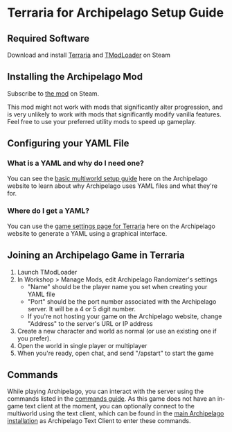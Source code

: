 # Terraria for Archipelago Setup Guide

## Required Software

Download and install [Terraria](https://store.steampowered.com/app/105600/Terraria/)
and [TModLoader](https://store.steampowered.com/app/1281930/tModLoader/) on Steam

## Installing the Archipelago Mod

Subscribe to [the mod](https://steamcommunity.com/sharedfiles/filedetails/?id=2922217554) on Steam.

This mod might not work with mods that significantly alter progression, and is very unlikely to work
with mods that significantly modify vanilla features. Feel free to use your preferred utility mods
to speed up gameplay.

## Configuring your YAML File

### What is a YAML and why do I need one?

You can see the [basic multiworld setup guide](/tutorial/Archipelago/setup/en) here
on the Archipelago website to learn about why Archipelago uses YAML files and what they're for.

### Where do I get a YAML?

You can use the [game settings page for Terraria](/games/Terraria/player-settings) here
on the Archipelago website to generate a YAML using a graphical interface.

## Joining an Archipelago Game in Terraria

1. Launch TModLoader
2. In Workshop > Manage Mods, edit Archipelago Randomizer's settings
    * "Name" should be the player name you set when creating your YAML file
    * "Port" should be the port number associated with the Archipelago server. It will be a 4 or 5
    digit number.
    * If you're not hosting your game on the Archipelago website, change "Address" to the server's
    URL or IP address
3. Create a new character and world as normal (or use an existing one if you prefer).
4. Open the world in single player or multiplayer
5. When you're ready, open chat, and send "/apstart" to start the game
   
## Commands

While playing Archipelago, you can interact with the server using the commands listed in the
[commands guide](/tutorial/Archipelago/commands/en). As this game does not have an in-game text
client at the moment, you can optionally connect to the multiworld using the text client,
which can be found
in the [main Archipelago installation](https://github.com/ArchipelagoMW/Archipelago/releases) as
Archipelago Text Client to enter these commands.
